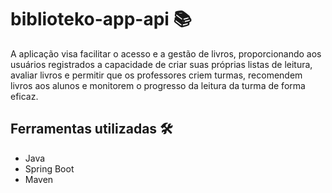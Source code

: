 # biblioteko-app-api 📚

A aplicação visa facilitar o acesso e a gestão de livros, proporcionando aos usuários registrados a capacidade de criar suas próprias listas de leitura, avaliar livros e permitir que os professores criem turmas, recomendem livros aos alunos e monitorem o progresso da leitura da turma de forma eficaz.

## Ferramentas utilizadas 🛠️

- Java 
- Spring Boot
- Maven
